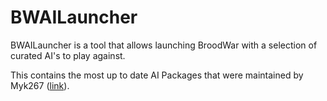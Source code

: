 # BWAILauncher
BWAILauncher is a tool that allows launching BroodWar with a selection of curated AI's to play against.

This contains the most up to date AI Packages that were maintained by Myk267 ([link](https://github.com/Myk267/Packages)).